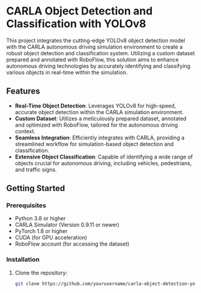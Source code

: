 # CARLA Object Detection and Classification with YOLOv8

This project integrates the cutting-edge YOLOv8 object detection model with the CARLA autonomous driving simulation environment to create a robust object detection and classification system. Utilizing a custom dataset prepared and annotated with RoboFlow, this solution aims to enhance autonomous driving technologies by accurately identifying and classifying various objects in real-time within the simulation.

## Features

- **Real-Time Object Detection**: Leverages YOLOv8 for high-speed, accurate object detection within the CARLA simulation environment.
- **Custom Dataset**: Utilizes a meticulously prepared dataset, annotated and optimized with RoboFlow, tailored for the autonomous driving context.
- **Seamless Integration**: Efficiently integrates with CARLA, providing a streamlined workflow for simulation-based object detection and classification.
- **Extensive Object Classification**: Capable of identifying a wide range of objects crucial for autonomous driving, including vehicles, pedestrians, and traffic signs.

## Getting Started

### Prerequisites

- Python 3.8 or higher
- CARLA Simulator (Version 0.9.11 or newer)
- PyTorch 1.8 or higher
- CUDA (for GPU acceleration)
- RoboFlow account (for accessing the dataset)

### Installation

1. Clone the repository:
   ```bash
   git clone https://github.com/yourusername/carla-object-detection-yolov8.git
